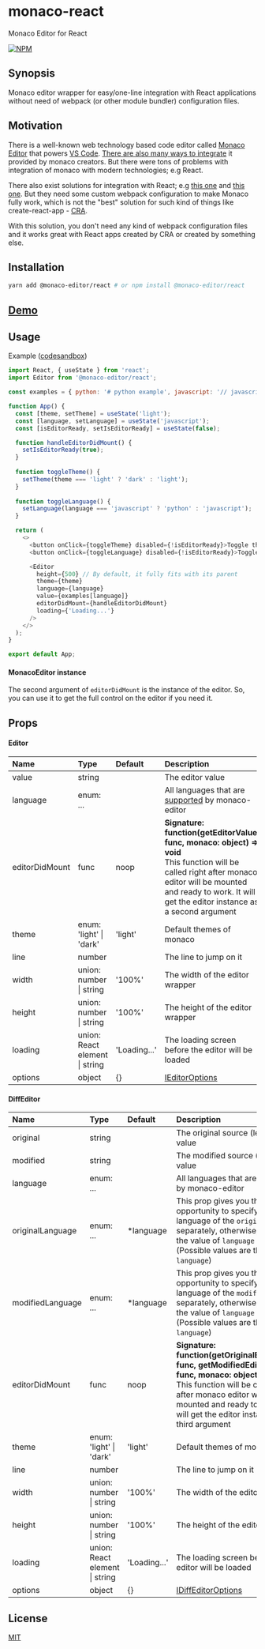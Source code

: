 # monaco-react
Monaco Editor for React

[![NPM](https://nodei.co/npm/@monaco-editor/react.png.png)](https://nodei.co/npm/@monaco-editor/react/)

## Synopsis

Monaco editor wrapper for easy/one-line integration with React applications without need of webpack (or other module bundler) configuration files.

## Motivation
There is a well-known web technology based code editor called [Monaco Editor](https://microsoft.github.io/monaco-editor/) that powers [VS Code](https://code.visualstudio.com/). [There are also many ways to integrate](https://github.com/Microsoft/monaco-editor-samples/) it provided by monaco creators. But there were tons of problems with integration of monaco with modern technologies; e.g React.

There also exist solutions for integration with React; e.g [this one](https://github.com/react-monaco-editor/react-monaco-editor) and [this one](https://github.com/jaywcjlove/react-monacoeditor). But they need some custom webpack configuration to make Monaco fully work, which is not the "best" solution for such kind of things like create-react-app - [CRA](https://facebook.github.io/create-react-app/).

With this solution, you don't need any kind of webpack configuration files and it works great with React apps created by CRA or created by something else.

## Installation

```bash
yarn add @monaco-editor/react # or npm install @monaco-editor/react
```

## [Demo](https://monaco-react.surenatoyan.com/)

## Usage

Example ([codesandbox](https://codesandbox.io/s/monaco-editor-react-u0fyv))
```js
import React, { useState } from 'react';
import Editor from '@monaco-editor/react';

const examples = { python: '# python example', javascript: '// javascript example' };

function App() {
  const [theme, setTheme] = useState('light');
  const [language, setLanguage] = useState('javascript');
  const [isEditorReady, setIsEditorReady] = useState(false);

  function handleEditorDidMount() {
    setIsEditorReady(true);
  }
  
  function toggleTheme() {
    setTheme(theme === 'light' ? 'dark' : 'light');
  }
  
  function toggleLanguage() {
    setLanguage(language === 'javascript' ? 'python' : 'javascript');
  }

  return (
    <>
      <button onClick={toggleTheme} disabled={!isEditorReady}>Toggle theme</button>
      <button onClick={toggleLanguage} disabled={!isEditorReady}>Toggle language</button>

      <Editor
        height={500} // By default, it fully fits with its parent
        theme={theme}
        language={language}
        value={examples[language]}
        editorDidMount={handleEditorDidMount}
        loading={'Loading...'}
      />
    </>
  );
}

export default App;
```

#### MonacoEditor instance

The second argument of `editorDidMount` is the instance of the editor. So, you can use it to get the full control on the editor if you need it.

## Props

#### Editor

| Name   |      Type      |  Default |  Description |
|:----------|:-------------|:------|:------|
| value | string || The editor value |
| language | enum: ... | | All languages that are [supported](https://github.com/microsoft/monaco-languages) by monaco-editor |
| editorDidMount | func | noop | **Signature: function(getEditorValue: func, monaco: object) => void** <br/> This function will be called right after monaco editor will be mounted and ready to work. It will get the editor instance as a second argument |
| theme | enum: 'light' \| 'dark' | 'light' | Default themes of monaco |
| line | number |  | The line to jump on it |
| width | union: number \| string | '100%' | The width of the editor wrapper |
| height | union: number \| string | '100%' | The height of the editor wrapper |
| loading | union: React element \| string | 'Loading...' | The loading screen before the editor will be loaded |
| options | object | {} | [IEditorOptions](https://microsoft.github.io/monaco-editor/api/interfaces/monaco.editor.ieditoroptions.html) |

#### DiffEditor

| Name   |      Type      |  Default |  Description |
|:----------|:-------------|:------|:------|
| original | string || The original source (left one) value |
| modified | string || The modified source (right one) value |
| language | enum: ... | | All languages that are [supported](https://github.com/microsoft/monaco-languages) by monaco-editor |
| originalLanguage | enum: ... | *language | This prop gives you the opportunity to specify the language of the `original` source separately, otherwise, it will get the value of `language` property. (Possible values are the same as `language`) |
| modifiedLanguage | enum: ... | *language | This prop gives you the opportunity to specify the language of the `modified` source separately, otherwise, it will get the value of `language` property. (Possible values are the same as `language`) |
| editorDidMount | func | noop | **Signature: function(getOriginalEditorValue: func, getModifiedEditorValue: func, monaco: object) => void** <br/> This function will be called right after monaco editor will be mounted and ready to work. It will get the editor instance as a third argument |
| theme | enum: 'light' \| 'dark' | 'light' | Default themes of monaco |
| line | number |  | The line to jump on it |
| width | union: number \| string | '100%' | The width of the editor wrapper |
| height | union: number \| string | '100%' | The height of the editor wrapper |
| loading | union: React element \| string | 'Loading...' | The loading screen before the editor will be loaded |
| options | object | {} | [IDiffEditorOptions](https://microsoft.github.io/monaco-editor/api/interfaces/monaco.editor.idiffeditorconstructionoptions.html) |

## License

[MIT](./LICENSE)
